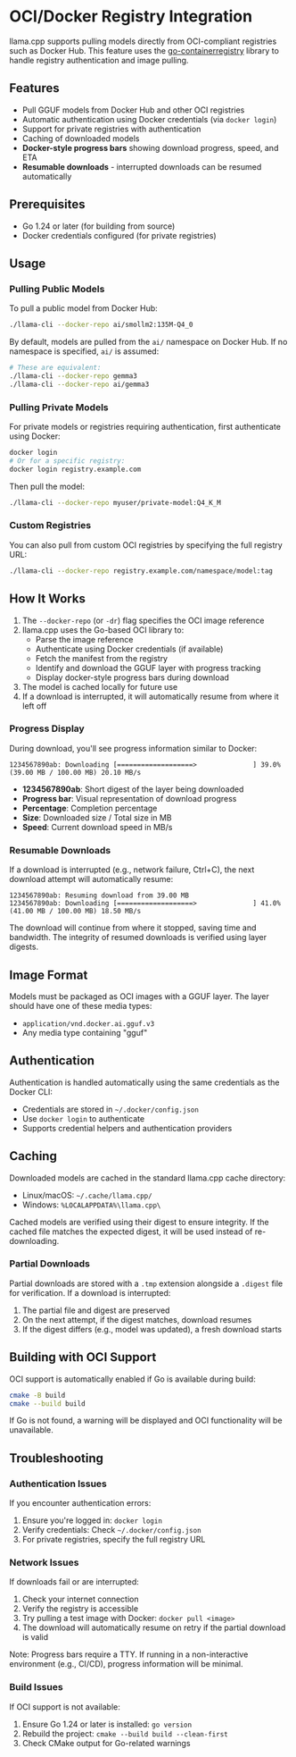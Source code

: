 # OCI/Docker Registry Integration

llama.cpp supports pulling models directly from OCI-compliant registries such as Docker Hub. This feature uses the [go-containerregistry](https://github.com/google/go-containerregistry) library to handle registry authentication and image pulling.

## Features

- Pull GGUF models from Docker Hub and other OCI registries
- Automatic authentication using Docker credentials (via `docker login`)
- Support for private registries with authentication
- Caching of downloaded models
- **Docker-style progress bars** showing download progress, speed, and ETA
- **Resumable downloads** - interrupted downloads can be resumed automatically

## Prerequisites

- Go 1.24 or later (for building from source)
- Docker credentials configured (for private registries)

## Usage

### Pulling Public Models

To pull a public model from Docker Hub:

```bash
./llama-cli --docker-repo ai/smollm2:135M-Q4_0
```

By default, models are pulled from the `ai/` namespace on Docker Hub. If no namespace is specified, `ai/` is assumed:

```bash
# These are equivalent:
./llama-cli --docker-repo gemma3
./llama-cli --docker-repo ai/gemma3
```

### Pulling Private Models

For private models or registries requiring authentication, first authenticate using Docker:

```bash
docker login
# Or for a specific registry:
docker login registry.example.com
```

Then pull the model:

```bash
./llama-cli --docker-repo myuser/private-model:Q4_K_M
```

### Custom Registries

You can also pull from custom OCI registries by specifying the full registry URL:

```bash
./llama-cli --docker-repo registry.example.com/namespace/model:tag
```

## How It Works

1. The `--docker-repo` (or `-dr`) flag specifies the OCI image reference
2. llama.cpp uses the Go-based OCI library to:
   - Parse the image reference
   - Authenticate using Docker credentials (if available)
   - Fetch the manifest from the registry
   - Identify and download the GGUF layer with progress tracking
   - Display docker-style progress bars during download
3. The model is cached locally for future use
4. If a download is interrupted, it will automatically resume from where it left off

### Progress Display

During download, you'll see progress information similar to Docker:

```
1234567890ab: Downloading [===================>              ] 39.0% (39.00 MB / 100.00 MB) 20.10 MB/s
```

- **1234567890ab**: Short digest of the layer being downloaded
- **Progress bar**: Visual representation of download progress
- **Percentage**: Completion percentage
- **Size**: Downloaded size / Total size in MB
- **Speed**: Current download speed in MB/s

### Resumable Downloads

If a download is interrupted (e.g., network failure, Ctrl+C), the next download attempt will automatically resume:

```
1234567890ab: Resuming download from 39.00 MB
1234567890ab: Downloading [===================>              ] 41.0% (41.00 MB / 100.00 MB) 18.50 MB/s
```

The download will continue from where it stopped, saving time and bandwidth. The integrity of resumed downloads is verified using layer digests.

## Image Format

Models must be packaged as OCI images with a GGUF layer. The layer should have one of these media types:
- `application/vnd.docker.ai.gguf.v3`
- Any media type containing "gguf"

## Authentication

Authentication is handled automatically using the same credentials as the Docker CLI:
- Credentials are stored in `~/.docker/config.json`
- Use `docker login` to authenticate
- Supports credential helpers and authentication providers

## Caching

Downloaded models are cached in the standard llama.cpp cache directory:
- Linux/macOS: `~/.cache/llama.cpp/`
- Windows: `%LOCALAPPDATA%\llama.cpp\`

Cached models are verified using their digest to ensure integrity. If the cached file matches the expected digest, it will be used instead of re-downloading.

### Partial Downloads

Partial downloads are stored with a `.tmp` extension alongside a `.digest` file for verification. If a download is interrupted:
1. The partial file and digest are preserved
2. On the next attempt, if the digest matches, download resumes
3. If the digest differs (e.g., model was updated), a fresh download starts

## Building with OCI Support

OCI support is automatically enabled if Go is available during build:

```bash
cmake -B build
cmake --build build
```

If Go is not found, a warning will be displayed and OCI functionality will be unavailable.

## Troubleshooting

### Authentication Issues

If you encounter authentication errors:
1. Ensure you're logged in: `docker login`
2. Verify credentials: Check `~/.docker/config.json`
3. For private registries, specify the full registry URL

### Network Issues

If downloads fail or are interrupted:
1. Check your internet connection
2. Verify the registry is accessible
3. Try pulling a test image with Docker: `docker pull <image>`
4. The download will automatically resume on retry if the partial download is valid

Note: Progress bars require a TTY. If running in a non-interactive environment (e.g., CI/CD), progress information will be minimal.

### Build Issues

If OCI support is not available:
1. Ensure Go 1.24 or later is installed: `go version`
2. Rebuild the project: `cmake --build build --clean-first`
3. Check CMake output for Go-related warnings
